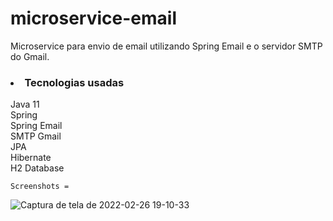 # microservice-email
Microservice para envio de email utilizando Spring Email e o servidor SMTP do Gmail.

<h3><li>Tecnologias usadas</li></h3>
    Java 11<br>
    Spring<br>
    Spring Email<br>
    SMTP Gmail<br>
    JPA<br>
    Hibernate<br>
    H2 Database<br>
    
    Screenshots =
    
![Captura de tela de 2022-02-26 19-10-33](https://user-images.githubusercontent.com/89152312/155860682-d2e1a41a-ed67-4edc-b77d-411682791286.png)
